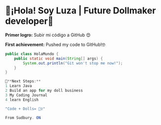 # 🌸¡Hola! Soy Luza | Future Dollmaker developer🌸
**Primer logro:** Subir mi código a GitHub 😍

**First achievement:** Pushed my code to GitHub!🤓 


```java
public class HolaMundo {
    public static void main(String[] args) {
        System.out.println("Git won't stop me now!");
    }
}

🌸**Next Steps:**
1 Learn Java
2 Build an app for my doll business
3 My Coding Journal
4 learn English

"Code + Dolls= 🧜‍♀️"

From Sudbury. ON
